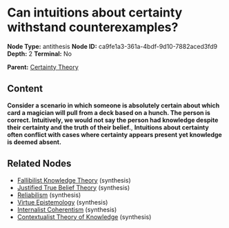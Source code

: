 # Can intuitions about certainty withstand counterexamples?

**Node Type:** antithesis
**Node ID:** ca9fe1a3-361a-4bdf-9d10-7882aced3fd9
**Depth:** 2
**Terminal:** No

**Parent:** [Certainty Theory](certainty-theory.md)

## Content

**Consider a scenario in which someone is absolutely certain about which card a magician will pull from a deck based on a hunch. The person is correct. Intuitively, we would not say the person had knowledge despite their certainty and the truth of their belief.**, **Intuitions about certainty often conflict with cases where certainty appears present yet knowledge is deemed absent.**

## Related Nodes

- [Fallibilist Knowledge Theory](fallibilist-knowledge-theory.md) (synthesis)
- [Justified True Belief Theory](justified-true-belief-theory.md) (synthesis)
- [Reliabilism](reliabilism.md) (synthesis)
- [Virtue Epistemology](virtue-epistemology.md) (synthesis)
- [Internalist Coherentism](internalist-coherentism.md) (synthesis)
- [Contextualist Theory of Knowledge](contextualist-theory-of-knowledge.md) (synthesis)
